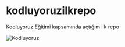 # kodluyoruzilkrepo
Kodluyoruz Eğitimi kapsamında açtığım ilk repo

![Kodluyoruz](https://cdn.sanity.io/images/9kdepi1d/production/65c832d202a503b15d99e628f4313782f3ef50db-300x62.png)
